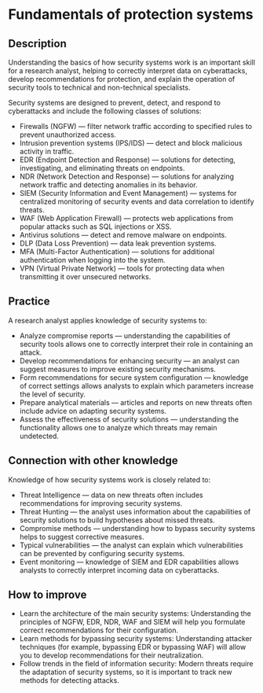# Fundamentals of protection systems
## Description
Understanding the basics of how security systems work is an important skill for a research analyst, helping to correctly interpret data on cyberattacks, develop recommendations for protection, and explain the operation of security tools to technical and non-technical specialists.

Security systems are designed to prevent, detect, and respond to cyberattacks and include the following classes of solutions:
- Firewalls (NGFW) — filter network traffic according to specified rules to prevent unauthorized access.
- Intrusion prevention systems (IPS/IDS) — detect and block malicious activity in traffic.
- EDR (Endpoint Detection and Response) — solutions for detecting, investigating, and eliminating threats on endpoints.
- NDR (Network Detection and Response) — solutions for analyzing network traffic and detecting anomalies in its behavior.
- SIEM (Security Information and Event Management) — systems for centralized monitoring of security events and data correlation to identify threats.
- WAF (Web Application Firewall) — protects web applications from popular attacks such as SQL injections or XSS.
- Antivirus solutions — detect and remove malware on endpoints.
- DLP (Data Loss Prevention) — data leak prevention systems.
- MFA (Multi-Factor Authentication) — solutions for additional authentication when logging into the system.
- VPN (Virtual Private Network) — tools for protecting data when transmitting it over unsecured networks.

## Practice
A research analyst applies knowledge of security systems to:
- Analyze compromise reports — understanding the capabilities of security tools allows one to correctly interpret their role in containing an attack.
- Develop recommendations for enhancing security — an analyst can suggest measures to improve existing security mechanisms.
- Form recommendations for secure system configuration — knowledge of correct settings allows analysts to explain which parameters increase the level of security.
- Prepare analytical materials — articles and reports on new threats often include advice on adapting security systems.
- Assess the effectiveness of security solutions — understanding the functionality allows one to analyze which threats may remain undetected.

## Connection with other knowledge
Knowledge of how security systems work is closely related to:
- Threat Intelligence — data on new threats often includes recommendations for improving security systems.
- Threat Hunting — the analyst uses information about the capabilities of security solutions to build hypotheses about missed threats.
- Compromise methods — understanding how to bypass security systems helps to suggest corrective measures.
- Typical vulnerabilities — the analyst can explain which vulnerabilities can be prevented by configuring security systems.
- Event monitoring — knowledge of SIEM and EDR capabilities allows analysts to correctly interpret incoming data on cyberattacks.

## How to improve
- Learn the architecture of the main security systems: Understanding the principles of NGFW, EDR, NDR, WAF and SIEM will help you formulate correct recommendations for their configuration.
- Learn methods for bypassing security systems: Understanding attacker techniques (for example, bypassing EDR or bypassing WAF) will allow you to develop recommendations for their neutralization.
- Follow trends in the field of information security: Modern threats require the adaptation of security systems, so it is important to track new methods for detecting attacks.
